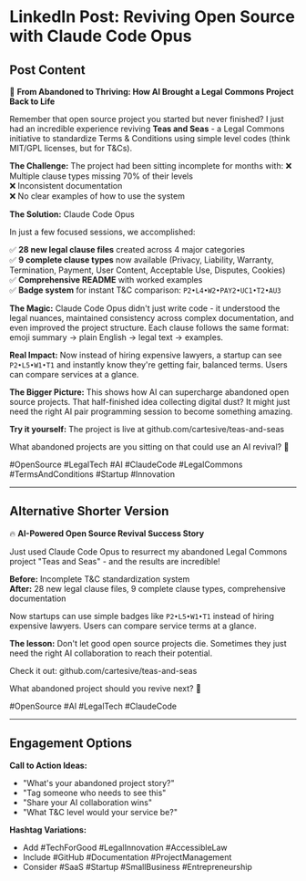 # LinkedIn Post: Reviving Open Source with Claude Code Opus

## Post Content

🚀 **From Abandoned to Thriving: How AI Brought a Legal Commons Project Back to Life**

Remember that open source project you started but never finished? I just had an incredible experience reviving **Teas and Seas** - a Legal Commons initiative to standardize Terms & Conditions using simple level codes (think MIT/GPL licenses, but for T&Cs).

**The Challenge:** The project had been sitting incomplete for months with:
❌ Multiple clause types missing 70% of their levels  
❌ Inconsistent documentation  
❌ No clear examples of how to use the system  

**The Solution:** Claude Code Opus

In just a few focused sessions, we accomplished:

✅ **28 new legal clause files** created across 4 major categories  
✅ **9 complete clause types** now available (Privacy, Liability, Warranty, Termination, Payment, User Content, Acceptable Use, Disputes, Cookies)  
✅ **Comprehensive README** with worked examples  
✅ **Badge system** for instant T&C comparison: `P2•L4•W2•PAY2•UC1•T2•AU3`  

**The Magic:** Claude Code Opus didn't just write code - it understood the legal nuances, maintained consistency across complex documentation, and even improved the project structure. Each clause follows the same format: emoji summary → plain English → legal text → examples.

**Real Impact:** Now instead of hiring expensive lawyers, a startup can see `P2•L5•W1•T1` and instantly know they're getting fair, balanced terms. Users can compare services at a glance.

**The Bigger Picture:** This shows how AI can supercharge abandoned open source projects. That half-finished idea collecting digital dust? It might just need the right AI pair programming session to become something amazing.

**Try it yourself:** The project is live at github.com/cartesive/teas-and-seas

What abandoned projects are you sitting on that could use an AI revival? 🤔

#OpenSource #LegalTech #AI #ClaudeCode #LegalCommons #TermsAndConditions #Startup #Innovation

---

## Alternative Shorter Version

🔥 **AI-Powered Open Source Revival Success Story**

Just used Claude Code Opus to resurrect my abandoned Legal Commons project "Teas and Seas" - and the results are incredible!

**Before:** Incomplete T&C standardization system  
**After:** 28 new legal clause files, 9 complete clause types, comprehensive documentation

Now startups can use simple badges like `P2•L5•W1•T1` instead of hiring expensive lawyers. Users can compare service terms at a glance.

**The lesson:** Don't let good open source projects die. Sometimes they just need the right AI collaboration to reach their potential.

Check it out: github.com/cartesive/teas-and-seas

What abandoned project should you revive next? 🚀

#OpenSource #AI #LegalTech #ClaudeCode

---

## Engagement Options

**Call to Action Ideas:**
- "What's your abandoned project story?"
- "Tag someone who needs to see this"
- "Share your AI collaboration wins"
- "What T&C level would your service be?"

**Hashtag Variations:**
- Add #TechForGood #LegalInnovation #AccessibleLaw
- Include #GitHub #Documentation #ProjectManagement
- Consider #SaaS #Startup #SmallBusiness #Entrepreneurship